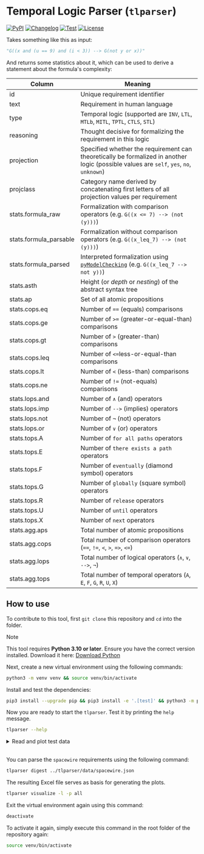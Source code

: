 # Temporal Logic Parser (`tlparser`)

[![PyPI](https://img.shields.io/pypi/v/tlparser.svg)](https://pypi.org/project/tlparser/)
[![Changelog](https://img.shields.io/github/v/release/RomanBoegli/tlparser?include_prereleases&label=changelog)](https://github.com/RomanBoegli/tlparser/releases)
[![Test](https://github.com/RomanBoegli/tlparser/actions/workflows/test.yml/badge.svg)](https://github.com/RomanBoegli/tlparser/actions/workflows/test.yml)
[![License](https://img.shields.io/badge/license-MIT-blue.svg)](https://github.com/RomanBoegli/tlparser/blob/master/LICENSE)

Takes something like this as input:

```python
"G((x and (u == 9) and (i < 3)) --> G(not y or x))"
```

And returns some statistics about it, which can be used to derive a statement about the formula's complexity:

| Column           | Meaning |
|------------------|---------|
| id               | Unique requirement identifier |
| text             | Requirement in human language |
| type             | Temporal logic (supported are `INV`, `LTL`, `MTLb`, `MITL`, `TPTL`, `CTLS`, `STL`)|
| reasoning        | Thought decisive for formalizing the requirement in this logic |
| projection       | Specified whether the requirement can theoretically be formalized in another logic (possible values are `self`, `yes`, `no`, `unknown`) |
| projclass        | Category name derived by concatenating first letters of all projection values per requirement |
| stats.formula_raw    | Formalization with comparison operators (e.g. `G((x <= 7) --> (not (y)))`) |
| stats.formula_parsable | Formalization without comparison operators (e.g. `G((x_leq_7) --> (not (y)))`) |
| stats.formula_parsed    | Interpreted formalization using [`pyModelChecking`](https://github.com/albertocasagrande/pyModelChecking) (e.g. `G((x_leq_7 --> not y))`) |
| stats.asth       | Height (or *depth* or *nesting*) of the abstract syntax tree |
| stats.ap         | Set of all atomic propositions |
| stats.cops.eq    | Number of `==` (equals) comparisons |
| stats.cops.ge    | Number of `>=` (greater-or-equal-than) comparisons |
| stats.cops.gt    | Number of `>` (greater-than) comparisons |
| stats.cops.leq   | Number of `<=`less-or-equal-than comparisons |
| stats.cops.lt    | Number of `<` (less-than) comparisons  |
| stats.cops.ne    | Number of `!=` (not-equals) comparisons |
| stats.lops.and   | Number of `∧` (and) operators |
| stats.lops.imp   | Number of `-->` (implies) operators|
| stats.lops.not   | Number of `¬` (not) operators |
| stats.lops.or    | Number of `∨` (or) operators |
| stats.tops.A     | Number of `for all paths` operators |
| stats.tops.E     | Number of `there exists a path` operators  |
| stats.tops.F     | Number of `eventually` (diamond symbol) operators |
| stats.tops.G     | Number of `globally` (square symbol) operators |
| stats.tops.R     | Number of `release` operators |
| stats.tops.U     | Number of `until` operators |
| stats.tops.X     | Number of `next` operators |
| stats.agg.aps    | Total number of atomic propositions |
| stats.agg.cops   | Total number of comparison operators (`==`, `!=`, `<`, `>`, `=>`, `<=`) |
| stats.agg.lops   | Total number of logical operators (`∧`, `∨`, `-->`, `¬`) |
| stats.agg.tops   | Total number of temporal operators (`A`, `E`, `F`, `G`, `R`, `U`, `X`) |

## How to use

To contribute to this tool, first `git clone` this repository and `cd` into the folder.

> [!NOTE]  
> This tool requires **Python 3.10 or later**. Ensure you have the correct version installed. Download it here: [Download Python](https://www.python.org/downloads/)

Next, create a new virtual environment using the following commands:

```bash
python3 -m venv venv && source venv/bin/activate
```

Install and test the dependencies:

```bash
pip3 install --upgrade pip && pip3 install -e '.[test]' && python3 -m pytest
```

Now you are ready to start the `tlparser`.
Test it by printing the `help` message.

```bash
tlparser --help
```

<details>
<summary>Read and plot test data</summary>

First, digest the test data file to create an Excel file.

```bash
tlparser digest ../tlparser/tests/data/test.json
```

The Excel file will serve as basis for generating the plots.

```bash
tlparser visualize -l -p all
```

</details>
</br>

You can parse the `spacewire` requirements using the following command:

```bash
tlparser digest ../tlparser/data/spacewire.json
```

The resulting Excel file serves as basis for generating the plots.

```bash
tlparser visualize -l -p all
```

Exit the virtual environment again using this command:

```bash
deactivate
```

To activate it again, simply execute this command in the root folder of the repository again:

```bash
source venv/bin/activate
```
